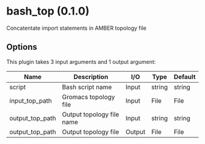 # bash_top (0.1.0)

Concatentate import statements in AMBER topology file

## Options

This plugin takes 3 input arguments and 1 output argument:

| Name          | Description             | I/O    | Type   | Default |
|---------------|-------------------------|--------|--------|---------|
| script | Bash script name | Input | string | string |
| input_top_path | Gromacs topology file | Input | File | File |
| output_top_path | Output topology file name | Input | string | string |
| output_top_path | Output topology file | Output | File | File |
